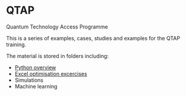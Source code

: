 # QTAP
Quantum Technology Access Programme

This is a series of examples, cases, studies and examples for the QTAP training.  

The material is stored in folders including:
- [Python overview](/Python)
- [Excel optimisation excercises](/Excel)
- Simulations
- Machine learning